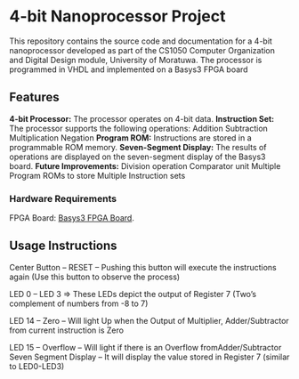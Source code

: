 # **4-bit Nanoprocessor Project**

This repository contains the source code and documentation for a 4-bit nanoprocessor developed as part of the CS1050 Computer Organization and Digital Design module, University of Moratuwa. The processor is programmed in VHDL and implemented on a Basys3 FPGA board

## **Features**
**4-bit Processor:** The processor operates on 4-bit data.
**Instruction Set:** The processor supports the following operations:
Addition
Subtraction
Multiplication
Negation
**Program ROM:** Instructions are stored in a programmable ROM memory.
**Seven-Segment Display:** The results of operations are displayed on the seven-segment display of the Basys3 board.
**Future Improvements:**
Division operation
Comparator unit
Multiple Program ROMs to store Multiple Instruction sets


### Hardware Requirements
FPGA Board: [Basys3 FPGA Board](https://digilent.com/reference/programmable-logic/basys-3/reference-manual?srsltid=AfmBOooR8UR0-CjjyTAeZM34yqrapKDa2a085p1WiFJ1PIJfdwON6GbB).

## Usage Instructions
Center Button – RESET – Pushing this button will execute the instructions again (Use this
button to observe the process)

LED 0 – LED 3 => These LEDs depict the output of Register 7 (Two’s
complement of numbers from -8 to 7)

LED 14 – Zero – Will light Up when the Output of Multiplier, Adder/Subtractor
from current instruction is Zero

LED 15 – Overflow – Will light if there is an Overflow fromAdder/Subtractor
Seven Segment Display – It will display the value stored in Register 7 (similar to
LED0-LED3)

